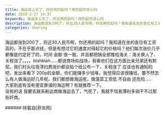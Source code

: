 ```yaml
---
title: 海运涨上天了，你还用的起吗？用的起你甘心吗
date: 2018-2-27 14:37
keywords: 海运涨上天了，你还用的起吗？用的起你甘心吗
description: 海运都涨到200了，将近30人民币啊，你还用的起吗？我知道在坐的各位有工资高的，不在乎那点钱，但是有想过它的速度对得起它的价格吗？他们每次涨价几乎都像是约定好了的，时间 金额 很一致。并且都把锅全部推给海关：海关换人了、关税涨了。。。。blahblah......都说商场如战场，我看他们在这方面比亲兄弟还有默契。我们村头垃圾清扫费涨价都会贴个纸公布一下，关税涨了 应该也有通知的吧，发出来看下 200p的金额，你们能赚多少钱咯，我觉得应该很赚钱，要不然怎么有人做海运好几年呢，我们都想做海运呢，做菠菜工资低 不自由 还危险.....大家到底有没有便宜靠谱的海运啊？有就推荐一下。没有的话 我要去联系船运商做海运去了，气死了，我就不信我薄利多销干不过那些奸商。
categories: sharing
---
```

<td class="t_f" id="postmessage_1159984">

海运都涨到200了，将近30人民币啊，你还用的起吗？我知道在坐的各位有工资高的，不在乎那点钱，但是有想过它的速度对得起它的价格吗？他们每次涨价几乎都像是约定好了的，时间 金额 很一致。并且都把锅全部推给海关：海关换人了、关税涨了。。。。blahblah......都说商场如战场，我看他们在这方面比亲兄弟还有默契。我们村头垃圾清扫费涨价都会贴个纸公布一下，关税涨了 应该也有通知的吧，发出来看下 200p的金额，你们能赚多少钱咯，我觉得应该很赚钱，要不然怎么有人做海运好几年呢，我们都想做海运呢，做菠菜工资低 不自由 还危险.....<br/>
大家到底有没有便宜靠谱的海运啊？有就推荐一下。<br/>
没有的话 我要去联系船运商做海运去了，气死了，我就不信我薄利多销干不过那些奸商。<br/>
</td>
###### 转载自[菲龙网]